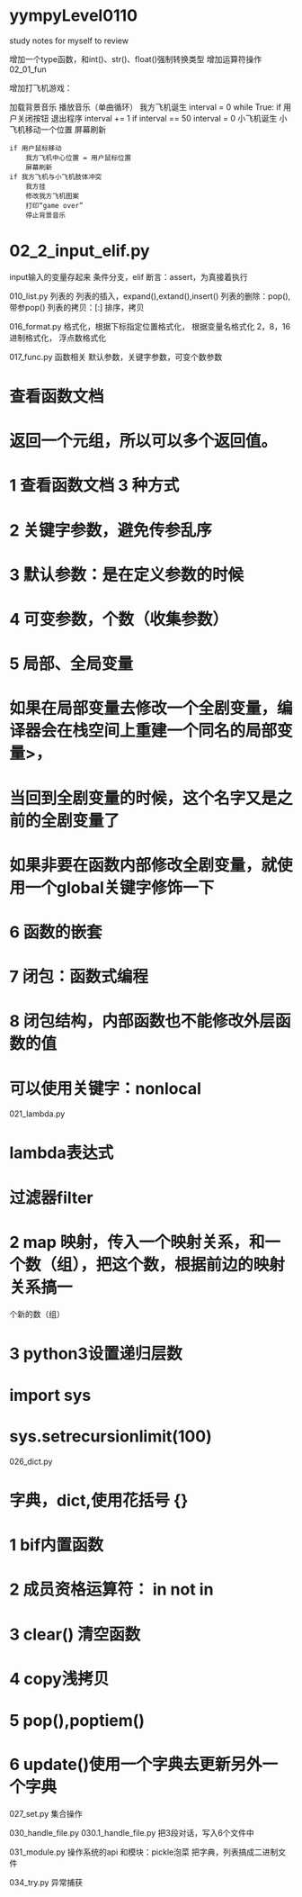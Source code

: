 # yympyLevel0110
study notes for myself to review


增加一个type函数，和int()、str()、float()强制转换类型
增加运算符操作 02_01_fun

增加打飞机游戏：

加载背景音乐
播放音乐（单曲循环）
我方飞机诞生
interval = 0
while True:
	if 用户关闭按钮
		退出程序
	interval += 1
	if interval == 50
		interval = 0
		小飞机诞生
	小飞机移动一个位置
	屏幕刷新

	if 用户鼠标移动
		我方飞机中心位置 = 用户鼠标位置
		屏幕刷新
	if 我方飞机与小飞机肢体冲突
		我方挂
		修改我方飞机图案
		打印“game over”
		停止背景音乐




# 02_2_input_elif.py
input输入的变量存起来
条件分支，elif
断言：assert，为真接着执行

010_list.py
列表的
列表的插入，expand(),extand(),insert()
列表的删除：pop(),带参pop()
列表的拷贝：[:]
排序，拷贝

016_format.py
格式化，根据下标指定位置格式化，
	根据变量名格式化
2，8，16进制格式化，
浮点数格式化



017_func.py
	函数相关
	默认参数，关键字参数，可变个数参数
# 查看函数文档
# 返回一个元组，所以可以多个返回值。

# 1 查看函数文档 3 种方式
# 2 关键字参数，避免传参乱序
# 3 默认参数：是在定义参数的时候
# 4 可变参数，个数（收集参数）
# 5 局部、全局变量
#    如果在局部变量去修改一个全剧变量，编译器会在栈空间上重建一个同名的局部变量>，
#    当回到全剧变量的时候，这个名字又是之前的全剧变量了
#    如果非要在函数内部修改全剧变量，就使用一个global关键字修饰一下
# 6 函数的嵌套
# 7 闭包：函数式编程
# 8 闭包结构，内部函数也不能修改外层函数的值
#   可以使用关键字：nonlocal


021_lambda.py
# lambda表达式
# 过滤器filter
# 2 map 映射，传入一个映射关系，和一个数（组），把这个数，根据前边的映射关系搞一
个新的数（组）
# 3 python3设置递归层数
# import sys
# sys.setrecursionlimit(100)


026_dict.py
# 字典，dict,使用花括号 {}
# 1 bif内置函数
# 2 成员资格运算符： in not in 
# 3 clear() 清空函数
# 4 copy浅拷贝
# 5 pop(),poptiem()
# 6 update()使用一个字典去更新另外一个字典


027_set.py
集合操作


030_handle_file.py 
030.1_handle_file.py 
把3段对话，写入6个文件中


031_module.py
操作系统的api
和模块：pickle泡菜
把字典，列表搞成二进制文件


034_try.py
异常捕获



